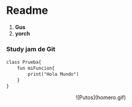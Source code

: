 # Readme

1. **Gus** 
2. **yorch**

### Study jam de Git 

	class Prueba{
		fun miFuncion{
			print("Hola Mundo")
		}
	}

<center>![Putos](homero.gif)</center>

